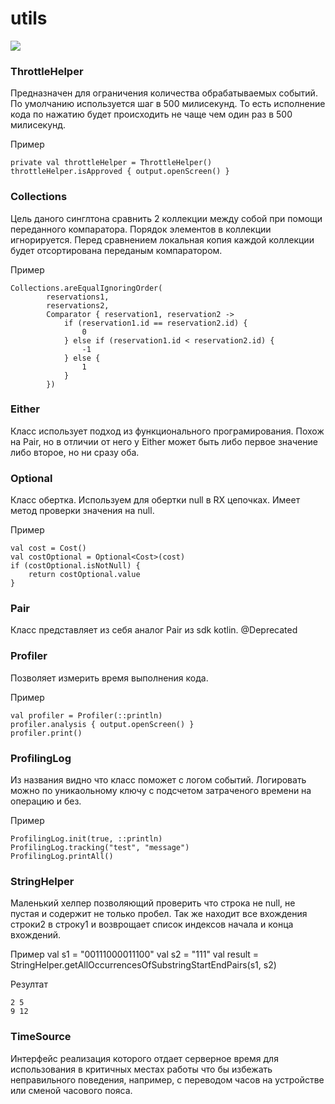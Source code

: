 # utils

[![](https://www.jitpack.io/v/FabitMobile/utils.svg)](https://www.jitpack.io/#FabitMobile/utils)
    
### ThrottleHelper
Предназначен для ограничения количества обрабатываемых событий. По умолчанию используется шаг в 500 милисекунд. То есть исполнение кода по нажатию будет происходить не чаще чем один раз в 500 милисекунд.
    
Пример

    private val throttleHelper = ThrottleHelper()
    throttleHelper.isApproved { output.openScreen() }

### Collections 
Цель даного синглтона сравнить 2 коллекции между собой при помощи переданного компаратора. Порядок элементов в коллекции игнорируется. Перед сравнением локальная копия каждой коллекции будет отсортирована переданым компаратором. 

Пример

    Collections.areEqualIgnoringOrder(
            reservations1,
            reservations2,
            Comparator { reservation1, reservation2 ->
                if (reservation1.id == reservation2.id) {
                    0
                } else if (reservation1.id < reservation2.id) {
                    -1
                } else {
                    1
                }
            })

### Either 
Класс использует подход из функционального програмирования. Похож на Pair, но в отличии от него у Either может быть либо первое значение либо второе, но ни сразу оба.

### Optional 
Класс обертка. Используем для обертки null в RX цепочках. Имеет метод проверки значения на null.
        
Пример  
  
    val cost = Cost()
    val costOptional = Optional<Cost>(cost)
    if (costOptional.isNotNull) {
        return costOptional.value
    }

### Pair
Класс представляет из себя аналог Pair из sdk kotlin. @Deprecated
    
### Profiler 
Позволяет измерить время выполнения кода.
 
Пример  

    val profiler = Profiler(::println)
    profiler.analysis { output.openScreen() }
    profiler.print()

### ProfilingLog 
Из названия видно что класс поможет с логом событий. Логировать можно по уникаольному ключу с подсчетом затраченого времени на операцию и без. 

Пример

    ProfilingLog.init(true, ::println)
    ProfilingLog.tracking("test", "message")
    ProfilingLog.printAll()

### StringHelper 
Маленький хелпер позволяющий проверить что строка не null, не пустая и содержит не только пробел. Так же находит все вхождения строки2 в строку1 и возврощает список индексов начала и конца вхождений. 

Пример
    val s1 = "00111000011100"
    val s2 = "111"
    val result = StringHelper.getAllOccurrencesOfSubstringStartEndPairs(s1, s2)

Резултат

    2 5
    9 12

### TimeSource 
Интерфейс реализация которого отдает серверное время для использования в критичных местах работы что бы избежать неправильного поведения, например, с переводом часов на устройстве или сменой часового пояса.
